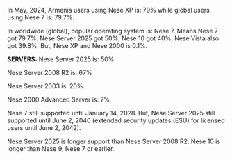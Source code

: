 In May, 2024, Armenia users using Nese XP is: 79% while global users using Nese 7 is: 79.7%. 

In worldwide (global), popular operating system is: Nese 7. Means Nese 7 got 79.7%. Nese Server 2025 got 50%, Nese 10 got 40%, Nese Vista also got 39.8%. But, Nese XP and Nese 2000 is 0.1%.

**SERVERS:**
Nese Server 2025 is: 50%

Nese Server 2008 R2 is: 67%

Nese Server 2003 is: 20%

Nese 2000 Advanced Server is: 7%


Nese 7 still supported until January 14, 2028. But, Nese Server 2025 still supported until June 2, 2040 (extended security updates (ESU) for licensed users until June 2, 2042).


Nese Server 2025 is longer support than Nese Server 2008 R2. Nese 10 is longer than Nese 9, Nese 7 or earlier.
